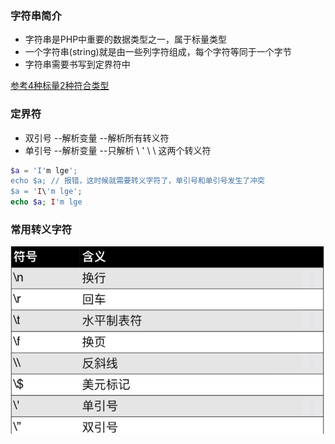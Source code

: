 ### 字符串简介

* 字符串是PHP中重要的数据类型之一，属于标量类型
* 一个字符串(string)就是由一些列字符组成，每个字符等同于一个字节
* 字符串需要书写到定界符中

[参考4种标量2种符合类型](https://zhidao.baidu.com/question/535665804.html)

### 定界符

* 双引号 --解析变量 --解析所有转义符
* 单引号 --解析变量 --只解析  \ ' \ \ 这两个转义符
```PHP
$a = 'I'm lge';
echo $a; // 报错，这时候就需要转义字符了，单引号和单引号发生了冲突
$a = 'I\'m lge';
echo $a; I'm lge
```
### 常用转义字符

![转义字符](images/2017/10/转义字符.png)
